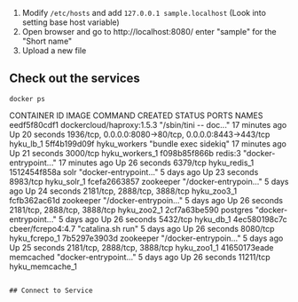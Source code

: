 1. Modify `/etc/hosts` and add `127.0.0.1 sample.localhost` (Look into setting base host variable)
1. Open browser and go to http://localhost:8080/ enter "sample" for the "Short name"
1. Upload a new file


## Check out the services
```
docker ps
```
CONTAINER ID        IMAGE                       COMMAND                  CREATED             STATUS              PORTS                                                   NAMES
eedf5f80cdf1        dockercloud/haproxy:1.5.3   "/sbin/tini -- doc..."   17 minutes ago      Up 20 seconds       1936/tcp, 0.0.0.0:8080->80/tcp, 0.0.0.0:8443->443/tcp   hyku_lb_1
5ff4b199d09f        hyku_workers                "bundle exec sidekiq"    17 minutes ago      Up 21 seconds       3000/tcp                                                hyku_workers_1
f098b85f866b        redis:3                     "docker-entrypoint..."   17 minutes ago      Up 26 seconds       6379/tcp                                                hyku_redis_1
1512454f858a        solr                        "docker-entrypoint..."   5 days ago          Up 23 seconds       8983/tcp                                                hyku_solr_1
fcefa2663857        zookeeper                   "/docker-entrypoin..."   5 days ago          Up 24 seconds       2181/tcp, 2888/tcp, 3888/tcp                            hyku_zoo3_1
fcfb362ac61d        zookeeper                   "/docker-entrypoin..."   5 days ago          Up 26 seconds       2181/tcp, 2888/tcp, 3888/tcp                            hyku_zoo2_1
2cf7a63be590        postgres                    "docker-entrypoint..."   5 days ago          Up 26 seconds       5432/tcp                                                hyku_db_1
4ec580198c7c        cbeer/fcrepo4:4.7           "catalina.sh run"        5 days ago          Up 26 seconds       8080/tcp                                                hyku_fcrepo_1
7b5297e3903d        zookeeper                   "/docker-entrypoin..."   5 days ago          Up 25 seconds       2181/tcp, 2888/tcp, 3888/tcp                            hyku_zoo1_1
41650173eade        memcached                   "docker-entrypoint..."   5 days ago          Up 26 seconds       11211/tcp                                               hyku_memcache_1
```

## Connect to Service
